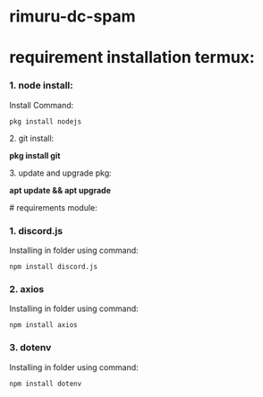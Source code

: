 # rimuru-dc-spam

# requirement installation termux:
### <p align="left">1. node install:</p>
<p align=" ">
Install Command:
<p align=" ">

    pkg install nodejs

</p></p>
2. git install:
<p align=" "><strong>

   pkg install git

</p></strong>
3. update and upgrade pkg:
<p align=" "><strong>

   apt update && apt upgrade

</p></strong>
</p>
# requirements module:

### <p align="left">1. discord.js</p>
<p align=" ">
Installing in folder using command:
<p align=" ">

    npm install discord.js

</p>
</p>

### <p align="left">2. axios</p>
<p align=" ">
Installing in folder using command:
<p align=" ">

    npm install axios

</p>
</p>

### <p align="left">3. dotenv</p>
<p align=" ">
Installing in folder using command:
<p align=" ">

    npm install dotenv

</p>
</p>
